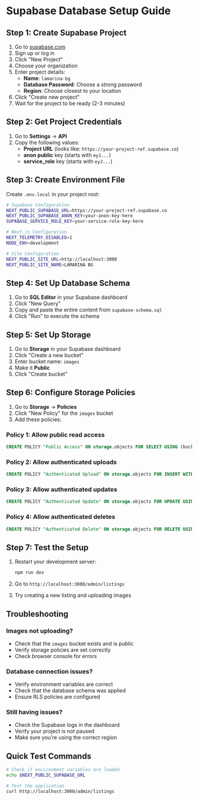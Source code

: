 # Supabase Database Setup Guide

## Step 1: Create Supabase Project

1. Go to [supabase.com](https://supabase.com)
2. Sign up or log in
3. Click "New Project"
4. Choose your organization
5. Enter project details:
   - **Name**: `lamarina-bg`
   - **Database Password**: Choose a strong password
   - **Region**: Choose closest to your location
6. Click "Create new project"
7. Wait for the project to be ready (2-3 minutes)

## Step 2: Get Project Credentials

1. Go to **Settings** → **API**
2. Copy the following values:
   - **Project URL** (looks like: `https://your-project-ref.supabase.co`)
   - **anon public** key (starts with `eyJ...`)
   - **service_role** key (starts with `eyJ...`)

## Step 3: Create Environment File

Create `.env.local` in your project root:

```bash
# Supabase Configuration
NEXT_PUBLIC_SUPABASE_URL=https://your-project-ref.supabase.co
NEXT_PUBLIC_SUPABASE_ANON_KEY=your-anon-key-here
SUPABASE_SERVICE_ROLE_KEY=your-service-role-key-here

# Next.js Configuration
NEXT_TELEMETRY_DISABLED=1
NODE_ENV=development

# Site Configuration
NEXT_PUBLIC_SITE_URL=http://localhost:3000
NEXT_PUBLIC_SITE_NAME=LAMARINA BG
```

## Step 4: Set Up Database Schema

1. Go to **SQL Editor** in your Supabase dashboard
2. Click "New Query"
3. Copy and paste the entire content from `supabase-schema.sql`
4. Click "Run" to execute the schema

## Step 5: Set Up Storage

1. Go to **Storage** in your Supabase dashboard
2. Click "Create a new bucket"
3. Enter bucket name: `images`
4. Make it **Public**
5. Click "Create bucket"

## Step 6: Configure Storage Policies

1. Go to **Storage** → **Policies**
2. Click "New Policy" for the `images` bucket
3. Add these policies:

### Policy 1: Allow public read access
```sql
CREATE POLICY "Public Access" ON storage.objects FOR SELECT USING (bucket_id = 'images');
```

### Policy 2: Allow authenticated uploads
```sql
CREATE POLICY "Authenticated Upload" ON storage.objects FOR INSERT WITH CHECK (bucket_id = 'images' AND auth.role() = 'authenticated');
```

### Policy 3: Allow authenticated updates
```sql
CREATE POLICY "Authenticated Update" ON storage.objects FOR UPDATE USING (bucket_id = 'images' AND auth.role() = 'authenticated');
```

### Policy 4: Allow authenticated deletes
```sql
CREATE POLICY "Authenticated Delete" ON storage.objects FOR DELETE USING (bucket_id = 'images' AND auth.role() = 'authenticated');
```

## Step 7: Test the Setup

1. Restart your development server:
   ```bash
   npm run dev
   ```

2. Go to `http://localhost:3000/admin/listings`

3. Try creating a new listing and uploading images

## Troubleshooting

### Images not uploading?
- Check that the `images` bucket exists and is public
- Verify storage policies are set correctly
- Check browser console for errors

### Database connection issues?
- Verify environment variables are correct
- Check that the database schema was applied
- Ensure RLS policies are configured

### Still having issues?
- Check the Supabase logs in the dashboard
- Verify your project is not paused
- Make sure you're using the correct region

## Quick Test Commands

```bash
# Check if environment variables are loaded
echo $NEXT_PUBLIC_SUPABASE_URL

# Test the application
curl http://localhost:3000/admin/listings
```


